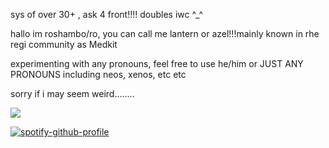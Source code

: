 sys of over 30+ , ask 4 front!!!! doubles iwc ^_^

hallo im roshambo/ro, you can call me lantern or azel!!!mainly known in rhe regi community as Medkit

experimenting with any pronouns, feel free to use he/him or JUST ANY PRONOUNS including neos, xenos, etc etc

sorry if i may seem weird........

![](https://komarev.com/ghpvc/?username=rozhambo&color=bba5d9)

[![spotify-github-profile](https://spotify-github-profile.kittinanx.com/api/view?uid=31ag3zycpheqqa6ligeltorav3q4&cover_image=true&theme=default&show_offline=true&background_color=776aad&interchange=true&bar_color=c5b1de)](https://github.com/kittinan/spotify-github-profile) 
